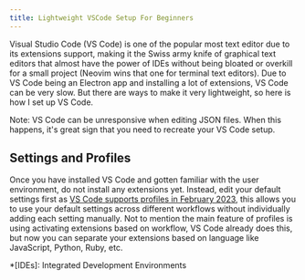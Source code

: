 ```yaml
---
title: Lightweight VSCode Setup For Beginners
---
```


Visual Studio Code (VS Code) is one of the popular most text editor due to its
extensions support, making it the Swiss army knife of graphical text editors
that almost have the power of IDEs without being bloated or overkill for a small
project (Neovim wins that one for terminal text editors). Due to VS Code being
an Electron app and installing a lot of extensions, VS Code can be very slow.
But there are ways to make it very lightweight, so here is how I set up VS Code.

Note: VS Code
can be unresponsive when editing JSON files. When this happens, it's great sign
that you need to recreate your VS Code setup.

## Settings and Profiles

Once you have installed VS Code and gotten familiar with the user environment,
do not install any extensions yet. Instead, edit your default settings first as
[VS Code supports profiles in February 2023][1], this allows you to use your
default settings across different workflows without individually adding each
setting manually. Not to mention the main feature of profiles is using
activating extensions based on workflow, VS Code already does this, but now you
can separate your extensions based on language like JavaScript, Python, Ruby,
etc.

*[IDEs]: Integrated Development Environments

[1]: https://code.visualstudio.com/updates/v1_76
